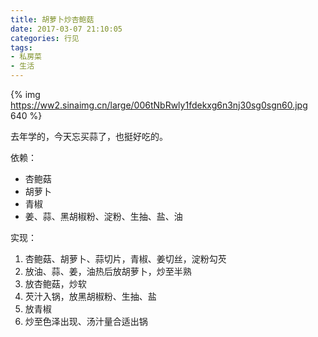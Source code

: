```yaml
---
title: 胡萝卜炒杏鲍菇
date: 2017-03-07 21:10:05
categories: 行见
tags:
- 私房菜
- 生活
---
```


{% img https://ww2.sinaimg.cn/large/006tNbRwly1fdekxg6n3nj30sg0sgn60.jpg 640 %}

去年学的，今天忘买蒜了，也挺好吃的。

依赖：

- 杏鲍菇
- 胡萝卜
- 青椒
- 姜、蒜、黑胡椒粉、淀粉、生抽、盐、油

实现：

1. 杏鲍菇、胡萝卜、蒜切片，青椒、姜切丝，淀粉勾芡
1. 放油、蒜、姜，油热后放胡萝卜，炒至半熟
1. 放杏鲍菇，炒软
1. 芡汁入锅，放黑胡椒粉、生抽、盐
1. 放青椒
1. 炒至色泽出现、汤汁量合适出锅
